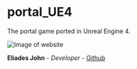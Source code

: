 # portal_UE4

The portal game ported in Unreal Engine 4.

![Image of website](https://github.com/johneliades/portal_UE4/blob/master/preview.png)

**Eliades John** - *Developer* - [Github](https://github.com/johneliades)
